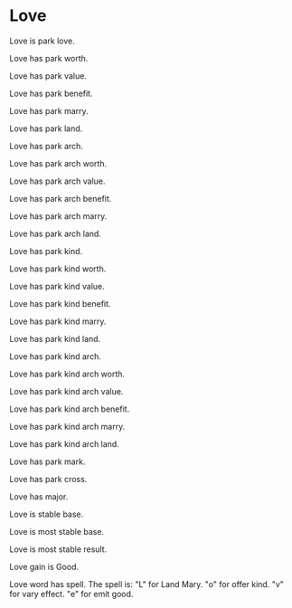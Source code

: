 # Love

Love is park love.

Love has park worth.

Love has park value.

Love has park benefit.

Love has park marry.

Love has park land.

Love has park arch.

Love has park arch worth.

Love has park arch value.

Love has park arch benefit.

Love has park arch marry.

Love has park arch land.

Love has park kind.

Love has park kind worth.

Love has park kind value.

Love has park kind benefit.

Love has park kind marry.

Love has park kind land.

Love has park kind arch.

Love has park kind arch worth.

Love has park kind arch value.

Love has park kind arch benefit.

Love has park kind arch marry.

Love has park kind arch land.

Love has park mark.

Love has park cross.

Love has major.

Love is stable base.

Love is most stable base.

Love is most stable result.

Love gain is Good.

Love word has spell.
The spell is:
"L" for Land Mary.
"o" for offer kind.
"v" for vary effect.
"e" for emit good.